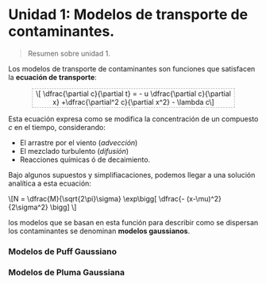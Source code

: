 # Unidad 1: Modelos de transporte de contaminantes.

> Resumen sobre unidad 1.


Los modelos de transporte de contaminantes son funciones que satisfacen la **ecuación de transporte**:

<center>
<p style="align:center;border:1pt dashed #aaa; width:80%; padding:1pt;">
  \[ \dfrac{\partial c}{\partial t} = - u \dfrac{\partial c}{\partial x}   +\dfrac{\partial^2 c}{\partial x^2} - \lambda c\]
</p>
</center>

Esta ecuación expresa como se modifica la concentración de un compuesto *c* en el tiempo, considerando:
+ El arrastre por el viento (*advección*)
+ El mezclado turbulento (*difusión*)
+ Reacciones químicas ó de decaimiento.

Bajo algunos supuestos y simplifiacaciones, podemos llegar a una solución analítica a esta ecuación:

<p>
  \[N = \dfrac{M}{\sqrt{2\pi}\sigma} \exp\bigg[ \dfrac{- (x-\mu)^2}{2\sigma^2}  \bigg] \]
</p>

los modelos que se basan en esta función para describir como se dispersan los contaminantes se denominan **modelos gaussianos**.


### Modelos de Puff Gaussiano


### Modelos de Pluma Gaussiana



